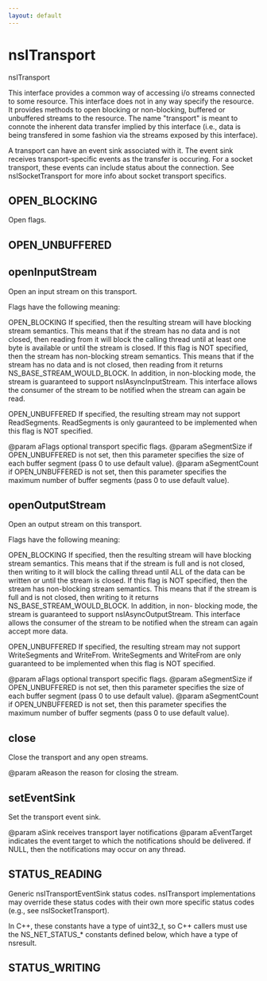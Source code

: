 ```yaml
---
layout: default
---
```


# nsITransport #

nsITransport

This interface provides a common way of accessing i/o streams connected
to some resource.  This interface does not in any way specify the resource.
It provides methods to open blocking or non-blocking, buffered or unbuffered
streams to the resource.  The name "transport" is meant to connote the 
inherent data transfer implied by this interface (i.e., data is being
transfered in some fashion via the streams exposed by this interface).

A transport can have an event sink associated with it.  The event sink 
receives transport-specific events as the transfer is occuring.  For a
socket transport, these events can include status about the connection.
See nsISocketTransport for more info about socket transport specifics.


## OPEN_BLOCKING ##

Open flags.


## OPEN_UNBUFFERED ##

## openInputStream ##

Open an input stream on this transport.

Flags have the following meaning:

OPEN_BLOCKING
  If specified, then the resulting stream will have blocking stream
  semantics.  This means that if the stream has no data and is not
  closed, then reading from it will block the calling thread until
  at least one byte is available or until the stream is closed.
  If this flag is NOT specified, then the stream has non-blocking
  stream semantics.  This means that if the stream has no data and is
  not closed, then reading from it returns NS_BASE_STREAM_WOULD_BLOCK.
  In addition, in non-blocking mode, the stream is guaranteed to 
  support nsIAsyncInputStream.  This interface allows the consumer of
  the stream to be notified when the stream can again be read.

OPEN_UNBUFFERED
  If specified, the resulting stream may not support ReadSegments.
  ReadSegments is only gauranteed to be implemented when this flag is
  NOT specified.

@param aFlags
       optional transport specific flags.
@param aSegmentSize
       if OPEN_UNBUFFERED is not set, then this parameter specifies the
       size of each buffer segment (pass 0 to use default value).
@param aSegmentCount
       if OPEN_UNBUFFERED is not set, then this parameter specifies the
       maximum number of buffer segments (pass 0 to use default value).


## openOutputStream ##

Open an output stream on this transport.

Flags have the following meaning:

OPEN_BLOCKING
  If specified, then the resulting stream will have blocking stream
  semantics.  This means that if the stream is full and is not closed,
  then writing to it will block the calling thread until ALL of the
  data can be written or until the stream is closed.  If this flag is
  NOT specified, then the stream has non-blocking stream semantics.
  This means that if the stream is full and is not closed, then writing
  to it returns NS_BASE_STREAM_WOULD_BLOCK.  In addition, in non-
  blocking mode, the stream is guaranteed to support
  nsIAsyncOutputStream.  This interface allows the consumer of the
  stream to be notified when the stream can again accept more data.

OPEN_UNBUFFERED
  If specified, the resulting stream may not support WriteSegments and
  WriteFrom.  WriteSegments and WriteFrom are only guaranteed to be
  implemented when this flag is NOT specified.

@param aFlags
       optional transport specific flags.
@param aSegmentSize
       if OPEN_UNBUFFERED is not set, then this parameter specifies the
       size of each buffer segment (pass 0 to use default value).
@param aSegmentCount
       if OPEN_UNBUFFERED is not set, then this parameter specifies the
       maximum number of buffer segments (pass 0 to use default value).


## close ##

Close the transport and any open streams.

@param aReason
       the reason for closing the stream.


## setEventSink ##

Set the transport event sink.

@param aSink
       receives transport layer notifications
@param aEventTarget
       indicates the event target to which the notifications should
       be delivered.  if NULL, then the notifications may occur on
       any thread.


## STATUS_READING ##

Generic nsITransportEventSink status codes.  nsITransport
implementations may override these status codes with their own more
specific status codes (e.g., see nsISocketTransport).

In C++, these constants have a type of uint32_t, so C++ callers must use
the NS_NET_STATUS_* constants defined below, which have a type of
nsresult.


## STATUS_WRITING ##
